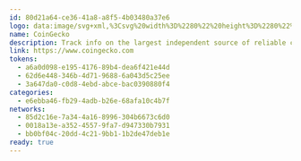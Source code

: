 ```yaml
---
id: 80d21a64-ce36-41a8-a8f5-4b03480a37e6
logo: data:image/svg+xml,%3Csvg%20width%3D%2280%22%20height%3D%2280%22%20viewBox%3D%220%200%2080%2080%22%20fill%3D%22none%22%20xmlns%3D%22http%3A%2F%2Fwww.w3.org%2F2000%2Fsvg%22%3E%0A%3Cg%20opacity%3D%220.6%22%20filter%3D%22url(%23filter0_f_198_1332)%22%3E%0A%3Cpath%20d%3D%22M63.9998%2032.9162C64.0164%2036.674%2062.9183%2040.3523%2060.8443%2043.486C58.7704%2046.6198%2055.8139%2049.0681%2052.3484%2050.5214C48.883%2051.9748%2045.0644%2052.368%2041.3757%2051.6511C37.6868%2050.9343%2034.2934%2049.1397%2031.6245%2046.4943C28.9556%2043.8488%2027.1311%2040.4714%2026.3817%2036.7891C25.6323%2033.1067%2025.9916%2029.2849%2027.4143%2025.8068C28.837%2022.3287%2031.2591%2019.3505%2034.3743%2017.249C37.4896%2015.1474%2041.158%2014.0168%2044.9158%2014.0002C47.4109%2013.9891%2049.8838%2014.4696%2052.1932%2015.4143C54.5027%2016.3589%2056.6034%2017.7492%2058.3755%2019.5057C60.1477%2021.2622%2061.5564%2023.3506%2062.5215%2025.6516C63.4864%2027.9526%2063.9888%2030.4211%2063.9998%2032.9162Z%22%20fill%3D%22%238DC63F%22%2F%3E%0A%3Cpath%20d%3D%22M62.5745%2032.9234C62.5917%2036.3991%2061.5776%2039.8018%2059.6608%2042.7012C57.7438%2045.6005%2055.0102%2047.8663%2051.8055%2049.2119C48.6008%2050.5575%2045.069%2050.9226%2041.6569%2050.2608C38.2447%2049.5991%2035.1054%2047.9403%2032.6361%2045.4942C30.1667%2043.0482%2028.4783%2039.9247%2027.7842%2036.5191C27.0901%2033.1133%2027.4216%2029.5782%2028.7368%2026.361C30.0519%2023.1436%2032.2917%2020.3886%2035.1727%2018.4443C38.0538%2016.5%2041.4467%2015.4537%2044.9224%2015.4379C49.5815%2015.4174%2054.0581%2017.2477%2057.3681%2020.5266C60.6781%2023.8054%2062.5508%2028.2644%2062.5745%2032.9234Z%22%20fill%3D%22%23F9E988%22%2F%3E%0A%3Cpath%20d%3D%22M45.3239%2016.569C46.441%2016.3707%2047.5841%2016.3707%2048.7012%2016.569C49.829%2016.7478%2050.9192%2017.1131%2051.9271%2017.6498C52.9294%2018.2005%2053.7954%2018.9481%2054.6573%2019.6489C55.5192%2020.3497%2056.3769%2021.067%2057.1934%2021.8518C58.0269%2022.6243%2058.7542%2023.5039%2059.3564%2024.4678C59.9762%2025.424%2060.4844%2026.4481%2060.8708%2027.5201C61.6047%2029.6762%2061.8594%2031.9989%2061.4932%2034.2142H61.3844C61.0168%2032.0182%2060.5184%2029.9255%2059.7323%2027.9346C59.3632%2026.9338%2058.929%2025.9583%2058.4325%2025.0144C57.9147%2024.0651%2057.3438%2023.1458%2056.7225%2022.2607C56.0909%2021.3692%2055.3169%2020.5878%2054.4315%2019.9477C53.5393%2019.3116%2052.5136%2018.8999%2051.5209%2018.5089C50.5283%2018.1179%2049.5438%2017.7173%2048.5085%2017.4199C47.4731%2017.1225%2046.4212%2016.8994%2045.3225%2016.6833L45.3239%2016.569Z%22%20fill%3D%22white%22%2F%3E%0A%3Cpath%20d%3D%22M53.9131%2026.7205C52.6382%2026.3515%2051.3165%2025.8284%2049.9782%2025.2997C49.9011%2024.9638%2049.6037%2024.5452%2049.002%2024.0344C48.1278%2023.2758%2046.4852%2023.2951%2045.0657%2023.631C43.4989%2023.262%2041.9514%2023.1312%2040.4658%2023.4933C28.3155%2026.8403%2035.205%2035.0062%2030.7441%2043.2148C31.3789%2044.5613%2038.2202%2052.4174%2048.1195%2050.3094C48.1195%2050.3094%2044.7339%2042.1739%2052.3739%2038.2692C58.5709%2035.0902%2063.0482%2029.2084%2053.9131%2026.7205Z%22%20fill%3D%22%238BC53F%22%2F%3E%0A%3Cpath%20d%3D%22M55.4136%2032.0642C55.4144%2032.21%2055.372%2032.3526%2055.2917%2032.4742C55.2115%2032.5958%2055.097%2032.6908%2054.9627%2032.7473C54.8284%2032.8038%2054.6804%2032.8193%2054.5374%2032.7916C54.3943%2032.764%2054.2627%2032.6946%2054.1591%2032.5921C54.0555%2032.4897%2053.9846%2032.3589%2053.9554%2032.2162C53.9262%2032.0734%2053.9399%2031.9252%2053.9949%2031.7903C54.0499%2031.6554%2054.1437%2031.5398%2054.2643%2031.4582C54.385%2031.3766%2054.5272%2031.3327%2054.6729%2031.3318C54.8681%2031.3311%2055.0557%2031.4078%2055.1945%2031.5451C55.3334%2031.6823%2055.4122%2031.869%2055.4136%2032.0642Z%22%20fill%3D%22white%22%2F%3E%0A%3Cpath%20d%3D%22M45.066%2023.6251C45.9514%2023.6884%2049.1525%2024.7265%2049.9786%2025.2939C49.2901%2023.2974%2046.9729%2023.0317%2045.066%2023.6251Z%22%20fill%3D%22%23009345%22%2F%3E%0A%3Cpath%20d%3D%22M45.9087%2028.6738C45.9091%2029.3458%2045.71%2030.0029%2045.3368%2030.5618C44.9637%2031.1208%2044.4332%2031.5566%2043.8124%2031.8139C43.1917%2032.0714%2042.5085%2032.139%2041.8492%2032.0081C41.19%2031.8773%2040.5845%2031.5539%2040.1091%2031.0789C39.6337%2030.6039%2039.3098%2029.9985%2039.1784%2029.3394C39.0471%2028.6804%2039.114%2027.9971%2039.371%2027.3761C39.6279%2026.7551%2040.0632%2026.2242%2040.6218%2025.8506C41.1805%2025.477%2041.8374%2025.2775%2042.5094%2025.2772C43.4102%2025.2772%2044.274%2025.6348%2044.9112%2026.2715C45.5484%2026.9081%2045.9067%2027.7717%2045.9074%2028.6724L45.9087%2028.6738Z%22%20fill%3D%22white%22%2F%3E%0A%3Cpath%20d%3D%22M58.1667%2033.5624C55.4131%2035.5024%2052.2822%2036.9742%2047.8406%2036.9742C45.7616%2036.9742%2045.3403%2034.7713%2043.9662%2035.8479C43.2572%2036.4069%2040.7569%2037.6571%2038.7729%2037.5621C36.7889%2037.4671%2033.5727%2036.305%2032.6764%2032.0686C32.3212%2036.305%2032.1394%2039.4235%2030.5437%2042.9991C33.7104%2048.0699%2041.2608%2051.9814%2048.1146%2050.2962C47.3835%2045.1538%2051.8843%2040.1174%2054.4093%2037.5442C55.3731%2036.568%2057.2043%2034.975%2058.1667%2033.5638V33.5624Z%22%20fill%3D%22%238BC53F%22%2F%3E%0A%3Cpath%20d%3D%22M58.0583%2033.6885C57.2033%2034.4679%2056.1859%2035.0447%2055.1504%2035.5542C54.1023%2036.0513%2053.0099%2036.449%2051.8874%2036.7423C50.764%2037.0329%2049.5923%2037.2518%2048.4054%2037.1443C47.2187%2037.037%2046.0057%2036.6335%2045.2195%2035.7441L45.2567%2035.7014C46.2204%2036.3265%2047.3329%2036.5469%2048.4399%2036.5785C49.5619%2036.613%2050.6843%2036.5206%2051.7855%2036.3031C52.898%2036.07%2053.9863%2035.7335%2055.0362%2035.2981C56.0867%2034.8643%2057.1262%2034.3619%2058.0211%2033.6459L58.0583%2033.6885Z%22%20fill%3D%22%2358595B%22%2F%3E%0A%3Cpath%20d%3D%22M44.9008%2028.7045C44.9008%2029.1772%2044.7606%2029.6393%2044.498%2030.0324C44.2353%2030.4255%2043.8621%2030.7318%2043.4253%2030.9127C42.9886%2031.0936%2042.508%2031.141%2042.0444%2031.0487C41.5807%2030.9565%2041.1548%2030.7288%2040.8206%2030.3946C40.4863%2030.0603%2040.2586%2029.6344%2040.1664%2029.1708C40.0742%2028.7071%2040.1215%2028.2266%2040.3024%2027.7898C40.4834%2027.3531%2040.7897%2026.9798%2041.1828%2026.7171C41.5758%2026.4545%2042.0379%2026.3143%2042.5107%2026.3143C43.1446%2026.3143%2043.7525%2026.5662%2044.2007%2027.0144C44.649%2027.4626%2044.9008%2028.0706%2044.9008%2028.7045Z%22%20fill%3D%22%2358595B%22%2F%3E%0A%3C%2Fg%3E%0A%3Cg%20clip-path%3D%22url(%23clip0_198_1332)%22%3E%0A%3Cpath%20d%3D%22M60.9998%2039.9073C61.0181%2044.0607%2059.8044%2048.1262%2057.5122%2051.5898C55.2199%2055.0534%2051.9521%2057.7594%2048.1219%2059.3658C44.2918%2060.9722%2040.0712%2061.4067%2035.9942%2060.6144C31.917%2059.8221%2028.1664%2057.8386%2025.2166%2054.9147C22.2667%2051.9908%2020.2501%2048.2579%2019.4218%2044.1879C18.5935%2040.118%2018.9907%2035.8938%2020.5632%2032.0496C22.1356%2028.2054%2024.8127%2024.9137%2028.2558%2022.591C31.699%2020.2682%2035.7536%2019.0186%2039.907%2019.0002C42.6647%2018.988%2045.3979%2019.5191%2047.9504%2020.5632C50.503%2021.6072%2052.8248%2023.1439%2054.7835%2025.0853C56.7422%2027.0267%2058.2992%2029.3349%2059.3659%2031.8781C60.4324%2034.4213%2060.9877%2037.1496%2060.9998%2039.9073Z%22%20fill%3D%22%238DC63F%22%2F%3E%0A%3Cpath%20d%3D%22M59.4245%2039.9154C59.4435%2043.757%2058.3227%2047.5178%2056.204%2050.7224C54.0853%2053.9269%2051.0639%2056.4312%2047.5219%2057.9185C43.9799%2059.4057%2040.0763%2059.8092%2036.305%2059.0778C32.5336%2058.3464%2029.0639%2056.513%2026.3346%2053.8094C23.6054%2051.1059%2021.7391%2047.6537%2020.972%2043.8895C20.2049%2040.1253%2020.5713%2036.218%2022.0249%2032.6621C23.4785%2029.1061%2025.954%2026.0611%2029.1383%2023.9121C32.3227%2021.7632%2036.0727%2020.6068%2039.9143%2020.5893C45.0638%2020.5666%2050.0116%2022.5896%2053.67%2026.2136C57.3285%2029.8375%2059.3983%2034.7659%2059.4245%2039.9154Z%22%20fill%3D%22%23F9E988%22%2F%3E%0A%3Cpath%20d%3D%22M40.358%2021.8394C41.5926%2021.6203%2042.8561%2021.6203%2044.0908%2021.8394C45.3373%2022.037%2046.5423%2022.4407%2047.6562%2023.034C48.7641%2023.6427%2049.7212%2024.469%2050.6738%2025.2435C51.6264%2026.0181%2052.5745%2026.8109%2053.4769%2027.6783C54.3981%2028.5321%2055.202%2029.5043%2055.8676%2030.5697C56.5526%2031.6265%2057.1143%2032.7585%2057.5414%2033.9433C58.3526%2036.3264%2058.6341%2038.8935%2058.2293%2041.342H58.1091C57.7028%2038.9148%2057.1519%2036.6018%2056.283%2034.4014C55.8751%2033.2953%2055.3952%2032.2171%2054.8464%2031.1738C54.2741%2030.1245%2053.6431%2029.1085%2052.9564%2028.1302C52.2584%2027.1449%2051.4029%2026.2812%2050.4243%2025.5738C49.4382%2024.8707%2048.3045%2024.4157%2047.2073%2023.9835C46.1102%2023.5514%2045.0221%2023.1085%2043.8778%2022.7798C42.7334%2022.4511%2041.5708%2022.2046%2040.3564%2021.9657L40.358%2021.8394Z%22%20fill%3D%22white%22%2F%3E%0A%3Cpath%20d%3D%22M49.8514%2033.0595C48.4423%2032.6517%2046.9814%2032.0735%2045.5023%2031.4891C45.417%2031.1178%2045.0883%2030.6552%2044.4233%2030.0906C43.457%2029.2521%2041.6416%2029.2735%2040.0726%2029.6447C38.3409%2029.2369%2036.6305%2029.0923%2034.9885%2029.4926C21.5592%2033.1919%2029.174%2042.2173%2024.2435%2051.29C24.9451%2052.7782%2032.5066%2061.4613%2043.4478%2059.1314C43.4478%2059.1314%2039.7059%2050.1395%2048.1501%2045.8238C54.9994%2042.3102%2059.9481%2035.8093%2049.8514%2033.0595Z%22%20fill%3D%22%238BC53F%22%2F%3E%0A%3Cpath%20d%3D%22M51.5097%2038.9658C51.5106%2039.1269%2051.4638%2039.2846%2051.3751%2039.4189C51.2864%2039.5533%2051.1598%2039.6584%2051.0114%2039.7208C50.8629%2039.7832%2050.6994%2039.8003%2050.5413%2039.7698C50.3832%2039.7392%2050.2377%2039.6625%2050.1232%2039.5493C50.0087%2039.436%2049.9304%2039.2915%2049.8981%2039.1337C49.8658%2038.976%2049.8809%2038.8122%2049.9417%2038.6631C50.0026%2038.514%2050.1062%2038.3862%2050.2395%2038.296C50.373%2038.2058%2050.53%2038.1572%2050.6911%2038.1563C50.9069%2038.1555%2051.1142%2038.2403%2051.2676%2038.392C51.4211%2038.5437%2051.5082%2038.75%2051.5097%2038.9658Z%22%20fill%3D%22white%22%2F%3E%0A%3Cpath%20d%3D%22M40.073%2029.6383C41.0515%2029.7083%2044.5896%2030.8557%2045.5026%2031.4827C44.7417%2029.2761%2042.1806%2028.9825%2040.073%2029.6383Z%22%20fill%3D%22%23009345%22%2F%3E%0A%3Cpath%20d%3D%22M41.0044%2035.2183C41.0048%2035.9611%2040.7848%2036.6874%2040.3723%2037.3051C39.9599%2037.9229%2039.3736%2038.4046%2038.6874%2038.689C38.0013%2038.9736%2037.2462%2039.0483%2036.5176%2038.9037C35.789%2038.759%2035.1197%2038.4016%2034.5943%2037.8766C34.0688%2037.3516%2033.7109%2036.6825%2033.5656%2035.954C33.4204%2035.2256%2033.4945%2034.4704%2033.7785%2033.784C34.0624%2033.0977%2034.5436%2032.5109%2035.161%2032.098C35.7785%2031.6851%2036.5045%2031.4645%2037.2473%2031.4642C38.2428%2031.4642%2039.1976%2031.8595%2039.9018%2032.5631C40.6061%2033.2668%2041.0021%2034.2213%2041.0029%2035.2168L41.0044%2035.2183Z%22%20fill%3D%22white%22%2F%3E%0A%3Cpath%20d%3D%22M54.5527%2040.6216C51.5092%2042.7658%2048.0488%2044.3925%2043.1396%2044.3925C40.8419%2044.3925%2040.3762%2041.9577%2038.8575%2043.1477C38.0738%2043.7656%2035.3103%2045.1473%2033.1174%2045.0423C30.9246%2044.9373%2027.3699%2043.653%2026.3792%2038.9706C25.9866%2043.653%2025.7857%2047.0997%2024.022%2051.0516C27.522%2056.6563%2035.8672%2060.9795%2043.4424%2059.1168C42.6345%2053.4332%2047.609%2047.8666%2050.3998%2045.0225C51.4651%2043.9436%2053.489%2042.183%2054.5527%2040.6232V40.6216Z%22%20fill%3D%22%238BC53F%22%2F%3E%0A%3Cpath%20d%3D%22M54.4328%2040.761C53.4878%2041.6224%2052.3633%2042.26%2051.2189%2042.8231C50.0604%2043.3725%2048.853%2043.8121%2047.6124%2044.1363C46.3707%2044.4574%2045.0757%2044.6993%2043.7639%2044.5806C42.4522%2044.4619%2041.1115%2044.016%2040.2426%2043.033L40.2837%2042.9858C41.3489%2043.6767%2042.5784%2043.9202%2043.8019%2043.9552C45.0421%2043.9933%2046.2826%2043.8912%2047.4998%2043.6508C48.7293%2043.3931%2049.9322%2043.0212%2051.0926%2042.54C52.2537%2042.0606%2053.4026%2041.5052%2054.3917%2040.7139L54.4328%2040.761Z%22%20fill%3D%22%2358595B%22%2F%3E%0A%3Cpath%20d%3D%22M39.8903%2035.2524C39.8903%2035.7749%2039.7354%2036.2856%2039.4451%2036.72C39.1548%2037.1545%2038.7423%2037.4931%2038.2595%2037.693C37.7769%2037.893%2037.2456%2037.9453%2036.7332%2037.8434C36.2208%2037.7414%2035.75%2037.4898%2035.3806%2037.1203C35.0112%2036.7509%2034.7595%2036.2802%2034.6576%2035.7678C34.5556%2035.2553%2034.608%2034.7242%2034.8079%2034.2414C35.0079%2033.7587%2035.3465%2033.3461%2035.7809%2033.0558C36.2153%2032.7656%2036.7261%2032.6106%2037.2486%2032.6106C37.9492%2032.6106%2038.6212%2032.8889%2039.1166%2033.3844C39.612%2033.8798%2039.8903%2034.5517%2039.8903%2035.2524Z%22%20fill%3D%22%2358595B%22%2F%3E%0A%3C%2Fg%3E%0A%3Cdefs%3E%0A%3Cfilter%20id%3D%22filter0_f_198_1332%22%20x%3D%2214%22%20y%3D%222%22%20width%3D%2262%22%20height%3D%2262%22%20filterUnits%3D%22userSpaceOnUse%22%20color-interpolation-filters%3D%22sRGB%22%3E%0A%3CfeFlood%20flood-opacity%3D%220%22%20result%3D%22BackgroundImageFix%22%2F%3E%0A%3CfeBlend%20mode%3D%22normal%22%20in%3D%22SourceGraphic%22%20in2%3D%22BackgroundImageFix%22%20result%3D%22shape%22%2F%3E%0A%3CfeGaussianBlur%20stdDeviation%3D%226%22%20result%3D%22effect1_foregroundBlur_198_1332%22%2F%3E%0A%3C%2Ffilter%3E%0A%3CclipPath%20id%3D%22clip0_198_1332%22%3E%0A%3Crect%20width%3D%2242%22%20height%3D%2242%22%20fill%3D%22white%22%20transform%3D%22translate(19%2019)%22%2F%3E%0A%3C%2FclipPath%3E%0A%3C%2Fdefs%3E%0A%3C%2Fsvg%3E%0A
name: CoinGecko
description: Track info on the largest independent source of reliable cryptocurrency data.
link: https://www.coingecko.com
tokens:
  - a6a0d098-e195-4176-89b4-dea6f421e44d
  - 62d6e448-346b-4d71-9688-6a043d5c25ee
  - 3a647da0-c0d8-4ebd-abce-bac0390880f4
categories:
  - e6ebba46-fb29-4adb-b26e-68afa10c4b7f
networks:
  - 85d2c16e-7a34-4a16-8996-304b6673c6d0
  - 0018a13e-a352-4557-9fa7-d947330b7931
  - bb0bf04c-20dd-4c21-9bb1-1b2de47deb1e
ready: true
---
```

